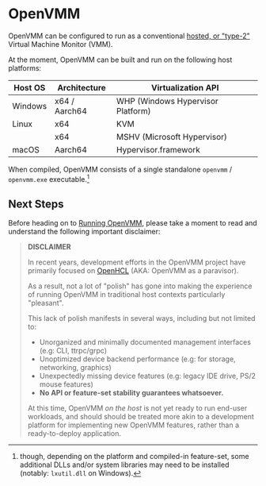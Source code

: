 # OpenVMM

OpenVMM can be configured to run as a conventional [hosted, or
"type-2"](https://en.wikipedia.org/wiki/Hypervisor#Classification) Virtual
Machine Monitor (VMM).

At the moment, OpenVMM can be built and run on the following host platforms:

| Host OS | Architecture  | Virtualization API                |
| ------- | ------------- | --------------------------------- |
| Windows | x64 / Aarch64 | WHP (Windows Hypervisor Platform) |
| Linux   | x64           | KVM                               |
|         | x64           | MSHV (Microsoft Hypervisor)       |
| macOS   | Aarch64       | Hypervisor.framework              |

When compiled, OpenVMM consists of a single standalone `openvmm` / `openvmm.exe`
executable.[^note]

## Next Steps

Before heading on to [Running OpenVMM](./openvmm/run.md), please take a moment
to read and understand the following important disclaimer:

> **DISCLAIMER**
>
> In recent years, development efforts in the OpenVMM project have primarily
> focused on [OpenHCL](./openhcl.md) (AKA: OpenVMM as a paravisor).
>
> As a result, not a lot of "polish" has gone into making the experience of
> running OpenVMM in traditional host contexts particularly "pleasant".
>
> This lack of polish manifests in several ways, including but not limited to:
>
> - Unorganized and minimally documented management interfaces (e.g: CLI, ttrpc/grpc)
> - Unoptimized device backend performance (e.g: for storage, networking, graphics)
> - Unexpectedly missing device features (e.g: legacy IDE drive, PS/2 mouse features)
> - **No API or feature-set stability guarantees whatsoever.**
>
> At this time, OpenVMM _on the host_ is not yet ready to run end-user
> workloads, and should should be treated more akin to a development platform
> for implementing new OpenVMM features, rather than a ready-to-deploy
> application.

[^note]: though, depending on the platform and compiled-in feature-set, some
    additional DLLs and/or system libraries may need to be installed (notably:
    `lxutil.dll` on Windows).
